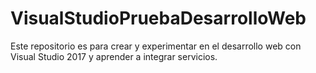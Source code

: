 # VisualStudioPruebaDesarrolloWeb
Este repositorio es para crear y experimentar en el desarrollo web con Visual Studio 2017 y aprender a integrar servicios.
